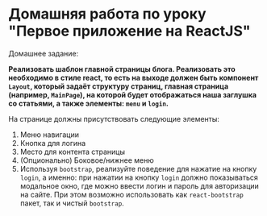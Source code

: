 # Домашняя работа по уроку "Первое приложение на ReactJS"

Домашнее задание:

**Реализовать шаблон главной страницы блога. Реализовать это необходимо в стиле react, то есть на выходе должен быть компонент `Layout`, который задаёт структуру страниц, главная страница (например, `MainPage`), на которой будет отображаться наша заглушка со статьями, а также элементы: `menu` и `login`.**

На странице должны присутствовать следующие элементы:

1. Меню навигации
2. Кнопка для логина
3. Место для контента страницы
4. (Опционально) Боковое/нижнее меню
5. Используя `bootstrap`, реализуйте поведение для нажатие на кнопку `login`, а именно: при нажатии на кнопку `login` должно показываться модальное окно, где можно ввести логин и пароль для авторизации на сайте. При этом возможно использовать как `react-bootstrap` пакет, так и чистый `bootstrap`.